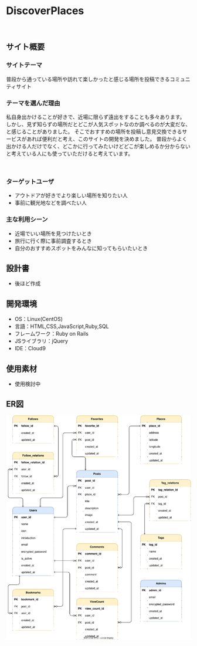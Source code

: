 # DiscoverPlaces
​
## サイト概要
### サイトテーマ
普段から通っている場所や訪れて楽しかったと感じる場所を投稿できるコミュニティサイト
​
### テーマを選んだ理由
私自身出かけることが好きで、近場に限らず遠出をすることも多々あります。
しかし、見ず知らずの場所だとどこが人気スポットなのか調べるのが大変だな、と感じることがありました。
そこでおすすめの場所を投稿し意見交換できるサービスがあれば便利だと考え、このサイトの開発を決めました。
普段からよく出かける人だけでなく、どこかに行ってみたいけどどこが楽しめるか分からないと考えている人にも使っていただけると考えています。

​
### ターゲットユーザ
- アウトドアが好きでより楽しい場所を知りたい人
- 事前に観光地などを調べたい人
​
### 主な利用シーン
- 近場でいい場所を見つけたいとき
- 旅行に行く際に事前調査するとき
- 自分のおすすめスポットをみんなに知ってもらいたいとき
​
## 設計書
- 後ほど作成

## 開発環境
- OS：Linux(CentOS)
- 言語：HTML,CSS,JavaScript,Ruby,SQL
- フレームワーク：Ruby on Rails
- JSライブラリ：jQuery
- IDE：Cloud9
​
## 使用素材
- 使用検討中

## ER図

![ER Diagram](https://github.com/takaTWC/discoverplaces/blob/develop/ER.drawio.svg)